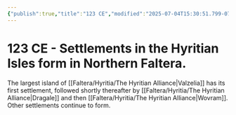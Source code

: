 ```yaml
---
{"publish":true,"title":"123 CE","modified":"2025-07-04T15:30:51.799-07:00","cssclasses":""}
---
```


# 123 CE - Settlements in the Hyritian Isles form in Northern Faltera.

The largest island of [[Faltera/Hyritia/The Hyritian Alliance\|Valzelia]] has its first settlement, followed shortly thereafter by [[Faltera/Hyritia/The Hyritian Alliance\|Dragale]] and then [[Faltera/Hyritia/The Hyritian Alliance\|Wovram]]. Other settlements continue to form. 
